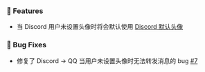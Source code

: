 ### 🚀 Features
- 当 Discord 用户未设置头像时将会默认使用 [Discord 默认头像](https://cdn.discordapp.com/embed/avatars/0.png)

### 🐞 Bug Fixes
- 修复了 Discord -> QQ 当用户未设置头像时无法转发消息的 bug [#7](https://github.com/Cola-Ace/koishi-plugin-bridge-discord-qq/issues/7)
